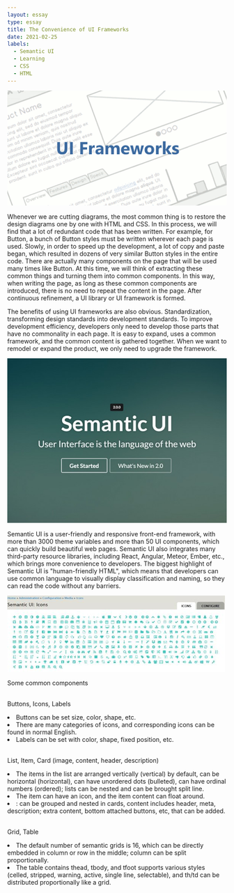 ```yaml
---
layout: essay
type: essay
title: The Convenience of UI Frameworks 
date: 2021-02-25
labels:
  - Semantic UI
  - Learning
  - CSS
  - HTML
---
```


<img class="ui image" src="../images/ui.gif">

Whenever we are cutting diagrams, the most common thing is to restore the design diagrams one by one with HTML and CSS. In this process, we will find that a lot of redundant code that has been written. For example, for Button, a bunch of Button styles must be written wherever each page is used. Slowly, in order to speed up the development, a lot of copy and paste began, which resulted in dozens of very similar Button styles in the entire code. There are actually many components on the page that will be used many times like Button. At this time, we will think of extracting these common things and turning them into common components. In this way, when writing the page, as long as these common components are introduced, there is no need to repeat the content in the page. After continuous refinement, a UI library or UI framework is formed.

The benefits of using UI frameworks are also obvious. Standardization, transforming design standards into development standards. To improve development efficiency, developers only need to develop those parts that have no commonality in each page. It is easy to expand, uses a common framework, and the common content is gathered together. When we want to remodel or expand the product, we only need to upgrade the framework.

<img class="ui image" src="../images/ui2.jpg">

Semantic UI is a user-friendly and responsive front-end framework, with more than 3000 theme variables and more than 50 UI components, which can quickly build beautiful web pages. Semantic UI also integrates many third-party resource libraries, including React, Angular, Meteor, Ember, etc., which brings more convenience to developers. The biggest highlight of Semantic UI is "human-friendly HTML", which means that developers can use common language to visually display classification and naming, so they can read the code without any barriers.

<img class="ui image" src="../images/ui3.jpg">

Some common components

<br>Buttons, Icons, Labels
<li>Buttons can be set size, color, shape, etc.</li>
<li>There are many categories of icons, and corresponding icons can be found in normal English.</li>
<li>Labels can be set with color, shape, fixed position, etc.</li>

<br>List, Item, Card (image, content, header, description)
<li>The items in the list are arranged vertically (vertical) by default, can be horizontal (horizontal), can have unordered dots (bulleted), can have ordinal numbers (ordered); lists can be nested and can be brought split line.</li>
<li>The item can have an icon, and the item content can float around.</li>
<li>: can be grouped and nested in cards, content includes header, meta, description; extra content, bottom attached buttons, etc, that can be added.</li>

<br>Grid, Table
<li>The default number of semantic grids is 16, which can be directly embedded in column or row in the middle; column can be split proportionally.</li>
<li>The table contains thead, tbody, and tfoot supports various styles (celled, stripped, warning, active, single line, selectable), and th/td can be distributed proportionally like a grid.</li>

